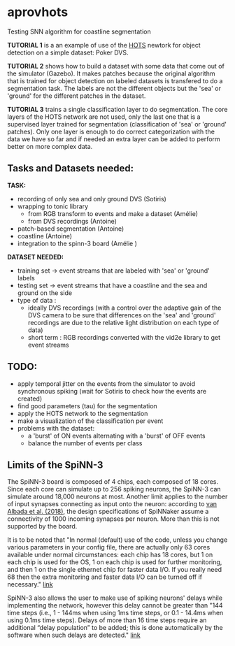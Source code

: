 # aprovhots
Testing SNN algorithm for coastline segmentation

**TUTORIAL 1** is a an example of use of the [HOTS](https://ieeexplore.ieee.org/stamp/stamp.jsp?arnumber=7508476) newtork for object detection on a simple dataset: Poker DVS. 

**TUTORIAL 2** shows how to build a dataset with some data that come out of the simulator (Gazebo). It makes patches because the original algorithm that is trained for object detection on labeled datasets is transfered to do a segmentation task. The labels are not the different objects but the 'sea' or 'ground' for the different patches in the dataset. 

**TUTORIAL 3** trains a single classification layer to do segmentation. The core layers of the HOTS network are not used, only the last one that is a supervised layer trained for segmentation (classification of 'sea' or 'ground' patches). Only one layer is enough to do correct categorization with the data we have so far and if needed an extra layer can be added to perform better on more complex data. 

## Tasks and Datasets needed:

**TASK:** 
- recording of only sea and only ground DVS (Sotiris)
- wrapping to tonic library 
    - from RGB transform to events and make a dataset (Amélie)
    - from DVS recordings (Antoine)
- patch-based segmentation (Antoine)
- coastline (Antoine)
- integration to the spinn-3 board (Amélie )

**DATASET NEEDED:** 
- training set -> event streams that are labeled with 'sea' or 'ground' labels
- testing set -> event streams that have a coastline and the sea and ground on the side
- type of data :
    - ideally DVS recordings (with a control over the adaptive gain of the DVS camera to be sure that differences on the 'sea' and 'ground' recordings are due to the relative light distribution on each type of data)
    - short term : RGB recordings converted with the vid2e library to get event streams

## TODO:
- apply temporal jitter on the events from the simulator to avoid synchronous spiking (wait for Sotiris to check how the events are created)
- find good parameters (tau) for the segmentation
- apply the HOTS network to the segmentation
- make a visualization of the classification per event
- problems with the dataset:
    - a 'burst' of ON events alternating with a 'burst' of OFF events
    - balance the number of events per class

## Limits of the SpiNN-3
The SpiNN-3 board is composed of 4 chips, each composed of 18 cores. Since each core can simulate up to 256 spiking neurons, the SpiNN-3 can simulate around 18,000 neurons at most. 
Another limit applies to the number of input synapses connecting as input onto the neuron: according to [van Albada et al. (2018)](https://www.frontiersin.org/articles/10.3389/fnins.2018.00291/full#:~:text=The%20design%20specifications%20of%20SpiNNaker,otherwise%20the%20synchronization%20of%20the), the design specifications of SpiNNaker assume a connectivity of 1000 incoming synapses per neuron. More than this is not supported by the board.

It is to be noted that "In normal (default) use of the code, unless you change various parameters in your config file, there are actually only 63 cores available under normal circumstances: each chip has 18 cores, but 1 on each chip is used for the OS, 1 on each chip is used for further monitoring, and then 1 on the single ethernet chip for faster data I/O. If you really need 68 then the extra monitoring and faster data I/O can be turned off if necessary." [link](https://groups.google.com/u/0/g/spinnakerusers/c/_ROWtb8m-Wg/m/Fx5usieNBAAJ)

SpiNN-3 also allows the user to make use of spiking neurons' delays while implementing the network, however this delay cannot be greater than "144 time steps (i.e., 1 - 144ms when using 1ms time steps, or 0.1 - 14.4ms when using 0.1ms time steps). Delays of more than 16 time steps require an additional “delay population” to be added; this is done automatically by the software when such delays are detected." [link](spinnakermanchester.github.io/spynnaker/6.0.0/SPyNNakerModelsAndLimitations.html)

